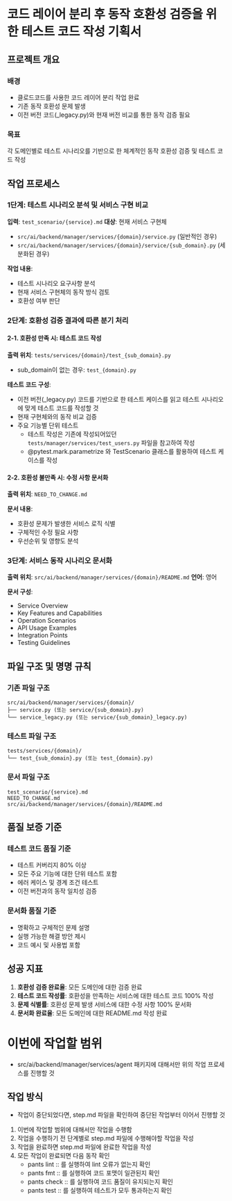 # 코드 레이어 분리 후 동작 호환성 검증을 위한 테스트 코드 작성 기획서

## 프로젝트 개요

### 배경
- 클로드코드를 사용한 코드 레이어 분리 작업 완료
- 기존 동작 호환성 문제 발생
- 이전 버전 코드(_legacy.py)와 현재 버전 비교를 통한 동작 검증 필요

### 목표
각 도메인별로 테스트 시나리오를 기반으로 한 체계적인 동작 호환성 검증 및 테스트 코드 작성

## 작업 프로세스

### 1단계: 테스트 시나리오 분석 및 서비스 구현 비교
**입력**: `test_scenario/{service}.md`
**대상**: 현재 서비스 구현체
- `src/ai/backend/manager/services/{domain}/service.py` (일반적인 경우)
- `src/ai/backend/manager/services/{domain}/service/{sub_domain}.py` (세분화된 경우)

**작업 내용**:
- 테스트 시나리오 요구사항 분석
- 현재 서비스 구현체의 동작 방식 검토
- 호환성 여부 판단

### 2단계: 호환성 검증 결과에 따른 분기 처리

#### 2-1. 호환성 만족 시: 테스트 코드 작성
**출력 위치**: `tests/services/{domain}/test_{sub_domain}.py`
- sub_domain이 없는 경우: `test_{domain}.py`

**테스트 코드 구성**:
- 이전 버전(_legacy.py) 코드를 기반으로 한 테스트 케이스를 읽고 테스트 시나리오에 맞게 테스트 코드를 작성할 것
- 현재 구현체와의 동작 비교 검증
- 주요 기능별 단위 테스트
    - 테스트 작성은 기존에 작성되어있던 `tests/manager/services/test_users.py` 파일을 참고하여 작성
    - @pytest.mark.parametrize 와 TestScenario 클래스를 활용하여 테스트 케이스를 작성

#### 2-2. 호환성 불만족 시: 수정 사항 문서화
**출력 위치**: `NEED_TO_CHANGE.md`

**문서 내용**:
- 호환성 문제가 발생한 서비스 로직 식별
- 구체적인 수정 필요 사항
- 우선순위 및 영향도 분석

### 3단계: 서비스 동작 시나리오 문서화
**출력 위치**: `src/ai/backend/manager/services/{domain}/README.md`
**언어**: 영어

**문서 구성**:
- Service Overview
- Key Features and Capabilities
- Operation Scenarios
- API Usage Examples
- Integration Points
- Testing Guidelines

## 파일 구조 및 명명 규칙

### 기존 파일 구조
```
src/ai/backend/manager/services/{domain}/
├── service.py (또는 service/{sub_domain}.py)
└── service_legacy.py (또는 service/{sub_domain}_legacy.py)
```

### 테스트 파일 구조
```
tests/services/{domain}/
└── test_{sub_domain}.py (또는 test_{domain}.py)
```

### 문서 파일 구조
```
test_scenario/{service}.md
NEED_TO_CHANGE.md
src/ai/backend/manager/services/{domain}/README.md
```

## 품질 보증 기준

### 테스트 코드 품질 기준
- 테스트 커버리지 80% 이상
- 모든 주요 기능에 대한 단위 테스트 포함
- 에러 케이스 및 경계 조건 테스트
- 이전 버전과의 동작 일치성 검증

### 문서화 품질 기준
- 명확하고 구체적인 문제 설명
- 실행 가능한 해결 방안 제시
- 코드 예시 및 사용법 포함

## 성공 지표

1. **호환성 검증 완료율**: 모든 도메인에 대한 검증 완료
2. **테스트 코드 작성률**: 호환성을 만족하는 서비스에 대한 테스트 코드 100% 작성
3. **문제 식별률**: 호환성 문제 발생 서비스에 대한 수정 사항 100% 문서화
4. **문서화 완료율**: 모든 도메인에 대한 README.md 작성 완료

# 이번에 작업할 범위

* src/ai/backend/manager/services/agent 패키지에 대해서만 위의 작업 프로세스를 진행할 것

## 작업 방식

* 작업이 중단되었다면, step.md 파일을 확인하여 중단된 작업부터 이어서 진행할 것

1. 이번에 작업할 범위에 대해서만 작업을 수행함
2. 작업을 수행하기 전 단계별로 step.md 파일에 수행해야할 작업을 작성
3. 작업을 완료하면 step.md 파일에 완료한 작업을 작성
4. 모든 작업이 완료되면 다음 동작 확인
    * pants lint :: 를 실행하여 lint 오류가 없는지 확인
    * pants fmt :: 를 실행하여 코드 포맷이 일관된지 확인
    * pants check :: 를 실행하여 코드 품질이 유지되는지 확인
    * pants test :: 를 실행하여 테스트가 모두 통과하는지 확인